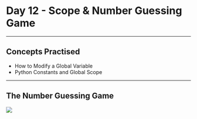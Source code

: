 # Day 12 - Scope & Number Guessing Game
--- 
## Concepts Practised
* How to Modify a Global Variable
* Python Constants and Global Scope
---
## The Number Guessing Game
![](https://user-images.githubusercontent.com/98851253/154565494-3c2e6fdc-8a28-4d63-90a3-41012d8c7f15.gif)

